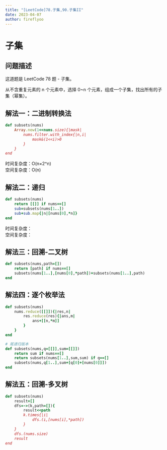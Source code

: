 ```yaml
---
title: "[LeetCode]78.子集,90.子集II"
date: 2023-04-07
author: fireflyoo
---
```

子集
===
## 问题描述
这道题是 LeetCode 78 题 - 子集。

从不含重复元素的 n 个元素中，选择 0~n 个元素，组成一个子集，找出所有的子集（幂集）。
## 解法一：二进制转换法
```ruby
def subsets(nums)
    Array.new(1<<nums.size){|mask|
        nums.filter.with_index{|n,i|
            mask&(1<<i)>0
        }
    }
end
```
时间复杂度：O(n×2^n)  
空间复杂度：O(n)  
## 解法二：递归
```ruby
def subsets(nums)
    return [[]] if nums==[]
    sub=subsets(nums[1..])
    sub+sub.map{|n|[nums[0],*n]}
end
```
时间复杂度：  
空间复杂度：  
## 解法三：回溯-二叉树
```ruby
def subsets(nums,path=[])
    return [path] if nums==[]
    subsets(nums[1..],[nums[0],*path])+subsets(nums[1..],path)
end
```
## 解法四：逐个枚举法
```ruby
def subsets(nums)
    nums.reduce([[]]){|res,n|
        res.reduce(res){|ans,m|
            ans+[[n,*m]]
        }
    }
end
```
```ruby
# 尾递归版本
def subsets(nums,q=[[]],sum=[[]])
    return sum if nums==[]
    return subsets(nums[1..],sum,sum) if q==[]
    subsets(nums,q[1..],sum+[q[0]+[nums[0]]])
end
```
## 解法五：回溯-多叉树
```ruby
def subsets(nums)
    result=[]
    dfs=->(k,path=[]){
        result<<path
        k.times{|i|
            dfs.(i,[nums[i],*path])
        }
    }
    dfs.(nums.size)
    result
end
```
